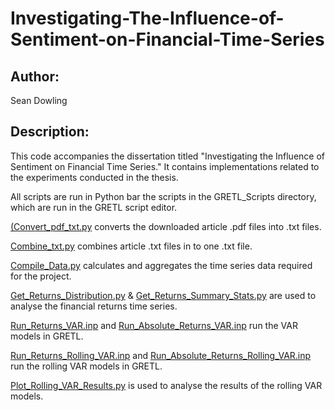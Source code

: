 # Investigating-The-Influence-of-Sentiment-on-Financial-Time-Series

## Author:
Sean Dowling

## Description:
This code accompanies the dissertation titled "Investigating the Influence of Sentiment on Financial Time Series." 
It contains implementations related to the experiments conducted in the thesis.

All scripts are run in Python bar the scripts in the GRETL_Scripts directory, which are run in the GRETL script editor.

[(Convert_pdf_txt.py](Convert_pdf_txt.py) converts the downloaded article .pdf files into .txt files.

[Combine_txt.py](Combine_txt.py) combines article .txt files in to one .txt file.

[Compile_Data.py](Compile_Data.py) calculates and aggregates the time series data required for the project.

[Get_Returns_Distribution.py](Get_Returns_Distribution.py) & [Get_Returns_Summary_Stats.py](Get_Returns_Summary_Stats.py) are used to analyse the financial returns time series.

[Run_Returns_VAR.inp](GRETL_Scripts/Run_Returns_VAR.inp) and [Run_Absolute_Returns_VAR.inp](GRETL_Scripts/Run_Absolute_Returns_VAR.inp) run the VAR models in GRETL.

[Run_Returns_Rolling_VAR.inp](GRETL_Scripts/Run_Returns_Rolling_VAR.inp) and [Run_Absolute_Returns_Rolling_VAR.inp](GRETL_Scripts/Run_Absolute_Returns_Rolling_VAR.inp) run the rolling VAR models in GRETL.

[Plot_Rolling_VAR_Results.py](Plot_Rolling_VAR_Results.py) is used to analyse the results of the rolling VAR models.

